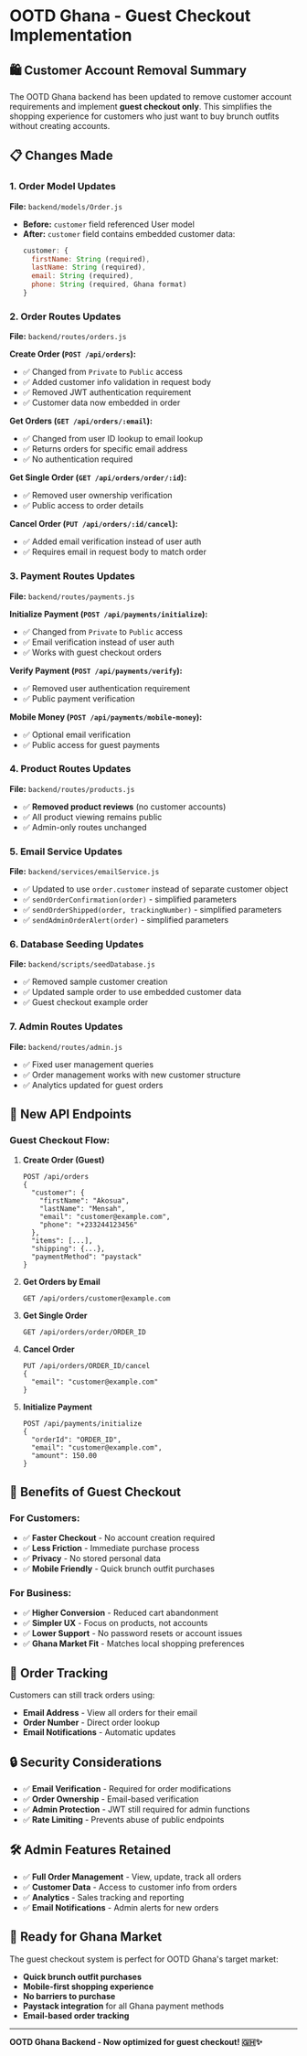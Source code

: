 # OOTD Ghana - Guest Checkout Implementation

## 🛍️ **Customer Account Removal Summary**

The OOTD Ghana backend has been updated to remove customer account requirements and implement **guest checkout only**. This simplifies the shopping experience for customers who just want to buy brunch outfits without creating accounts.

## 📋 **Changes Made**

### **1. Order Model Updates**
**File:** `backend/models/Order.js`

- **Before:** `customer` field referenced User model
- **After:** `customer` field contains embedded customer data:
  ```javascript
  customer: {
    firstName: String (required),
    lastName: String (required), 
    email: String (required),
    phone: String (required, Ghana format)
  }
  ```

### **2. Order Routes Updates**
**File:** `backend/routes/orders.js`

**Create Order (`POST /api/orders`):**
- ✅ Changed from `Private` to `Public` access
- ✅ Added customer info validation in request body
- ✅ Removed JWT authentication requirement
- ✅ Customer data now embedded in order

**Get Orders (`GET /api/orders/:email`):**
- ✅ Changed from user ID lookup to email lookup
- ✅ Returns orders for specific email address
- ✅ No authentication required

**Get Single Order (`GET /api/orders/order/:id`):**
- ✅ Removed user ownership verification
- ✅ Public access to order details

**Cancel Order (`PUT /api/orders/:id/cancel`):**
- ✅ Added email verification instead of user auth
- ✅ Requires email in request body to match order

### **3. Payment Routes Updates**
**File:** `backend/routes/payments.js`

**Initialize Payment (`POST /api/payments/initialize`):**
- ✅ Changed from `Private` to `Public` access
- ✅ Email verification instead of user auth
- ✅ Works with guest checkout orders

**Verify Payment (`POST /api/payments/verify`):**
- ✅ Removed user authentication requirement
- ✅ Public payment verification

**Mobile Money (`POST /api/payments/mobile-money`):**
- ✅ Optional email verification
- ✅ Public access for guest payments

### **4. Product Routes Updates**
**File:** `backend/routes/products.js`

- ✅ **Removed product reviews** (no customer accounts)
- ✅ All product viewing remains public
- ✅ Admin-only routes unchanged

### **5. Email Service Updates**
**File:** `backend/services/emailService.js`

- ✅ Updated to use `order.customer` instead of separate customer object
- ✅ `sendOrderConfirmation(order)` - simplified parameters
- ✅ `sendOrderShipped(order, trackingNumber)` - simplified parameters
- ✅ `sendAdminOrderAlert(order)` - simplified parameters

### **6. Database Seeding Updates**
**File:** `backend/scripts/seedDatabase.js`

- ✅ Removed sample customer creation
- ✅ Updated sample order to use embedded customer data
- ✅ Guest checkout example order

### **7. Admin Routes Updates**
**File:** `backend/routes/admin.js`

- ✅ Fixed user management queries
- ✅ Order management works with new customer structure
- ✅ Analytics updated for guest orders

## 🚀 **New API Endpoints**

### **Guest Checkout Flow:**

1. **Create Order (Guest)**
   ```
   POST /api/orders
   {
     "customer": {
       "firstName": "Akosua",
       "lastName": "Mensah", 
       "email": "customer@example.com",
       "phone": "+233244123456"
     },
     "items": [...],
     "shipping": {...},
     "paymentMethod": "paystack"
   }
   ```

2. **Get Orders by Email**
   ```
   GET /api/orders/customer@example.com
   ```

3. **Get Single Order**
   ```
   GET /api/orders/order/ORDER_ID
   ```

4. **Cancel Order**
   ```
   PUT /api/orders/ORDER_ID/cancel
   {
     "email": "customer@example.com"
   }
   ```

5. **Initialize Payment**
   ```
   POST /api/payments/initialize
   {
     "orderId": "ORDER_ID",
     "email": "customer@example.com", 
     "amount": 150.00
   }
   ```

## 🎯 **Benefits of Guest Checkout**

### **For Customers:**
- ✅ **Faster Checkout** - No account creation required
- ✅ **Less Friction** - Immediate purchase process
- ✅ **Privacy** - No stored personal data
- ✅ **Mobile Friendly** - Quick brunch outfit purchases

### **For Business:**
- ✅ **Higher Conversion** - Reduced cart abandonment
- ✅ **Simpler UX** - Focus on products, not accounts
- ✅ **Lower Support** - No password resets or account issues
- ✅ **Ghana Market Fit** - Matches local shopping preferences

## 📱 **Order Tracking**

Customers can still track orders using:
- **Email Address** - View all orders for their email
- **Order Number** - Direct order lookup
- **Email Notifications** - Automatic updates

## 🔒 **Security Considerations**

- ✅ **Email Verification** - Required for order modifications
- ✅ **Order Ownership** - Email-based verification
- ✅ **Admin Protection** - JWT still required for admin functions
- ✅ **Rate Limiting** - Prevents abuse of public endpoints

## 🛠️ **Admin Features Retained**

- ✅ **Full Order Management** - View, update, track all orders
- ✅ **Customer Data** - Access to customer info from orders
- ✅ **Analytics** - Sales tracking and reporting
- ✅ **Email Notifications** - Admin alerts for new orders

## 🚀 **Ready for Ghana Market**

The guest checkout system is perfect for OOTD Ghana's target market:
- **Quick brunch outfit purchases**
- **Mobile-first shopping experience** 
- **No barriers to purchase**
- **Paystack integration** for all Ghana payment methods
- **Email-based order tracking**

---

**OOTD Ghana Backend - Now optimized for guest checkout! 🇬🇭✨**
